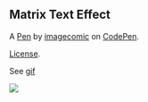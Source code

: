Matrix Text Effect
------------------


A [Pen](https://codepen.io/imagecomic/pen/kPwYXB) by [imagecomic](https://codepen.io/imagecomic) on [CodePen](https://codepen.io).

[License](https://codepen.io/license/pen/kPwYXB).

See [gif](http://htmlpreview.github.io/?https://github.com/yxmauw/yxmauw/blob/main/matrix_code_rain/myname_code_rain.html)


![](myname_code_rain.gif)


